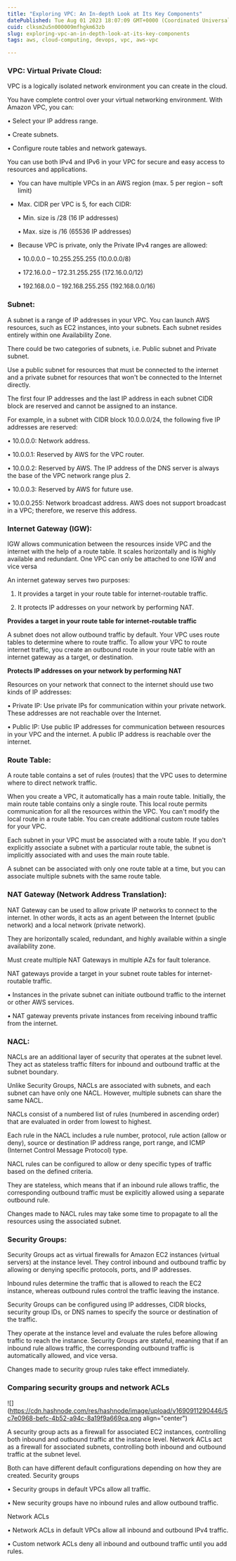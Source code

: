 ```yaml
---
title: "Exploring VPC: An In-depth Look at Its Key Components"
datePublished: Tue Aug 01 2023 18:07:09 GMT+0000 (Coordinated Universal Time)
cuid: clksm2u5n000009mfhgkm63zb
slug: exploring-vpc-an-in-depth-look-at-its-key-components
tags: aws, cloud-computing, devops, vpc, aws-vpc

---
```


### VPC: Virtual Private Cloud:

VPC is a logically isolated network environment you can create in the cloud.

You have complete control over your virtual networking environment. With Amazon VPC, you can:

• Select your IP address range.

• Create subnets.

• Configure route tables and network gateways.

You can use both IPv4 and IPv6 in your VPC for secure and easy access to resources and applications.

* You can have multiple VPCs in an AWS region (max. 5 per region – soft limit)
    
* Max. CIDR per VPC is 5, for each CIDR:
    
    • Min. size is /28 (16 IP addresses)
    
    • Max. size is /16 (65536 IP addresses)
    
* Because VPC is private, only the Private IPv4 ranges are allowed:
    
    • 10.0.0.0 – 10.255.255.255 (10.0.0.0/8)
    
    • 172.16.0.0 – 172.31.255.255 (172.16.0.0/12)
    
    • 192.168.0.0 – 192.168.255.255 (192.168.0.0/16)
    

### Subnet:

A subnet is a range of IP addresses in your VPC. You can launch AWS resources, such as EC2 instances, into your subnets. Each subnet resides entirely within one Availability Zone.

There could be two categories of subnets, i.e. Public subnet and Private subnet.

Use a public subnet for resources that must be connected to the internet and a private subnet for resources that won't be connected to the Internet directly.

The first four IP addresses and the last IP address in each subnet CIDR block are reserved and cannot be assigned to an instance.

For example, in a subnet with CIDR block 10.0.0.0/24, the following five IP addresses are reserved:

• 10.0.0.0: Network address.

• 10.0.0.1: Reserved by AWS for the VPC router.

• 10.0.0.2: Reserved by AWS. The IP address of the DNS server is always the base of the VPC network range plus 2.

• 10.0.0.3: Reserved by AWS for future use.

• 10.0.0.255: Network broadcast address. AWS does not support broadcast in a VPC; therefore, we reserve this address.

### Internet Gateway (IGW):

IGW allows communication between the resources inside VPC and the internet with the help of a route table. It scales horizontally and is highly available and redundant. One VPC can only be attached to one IGW and vice versa

An internet gateway serves two purposes:

1. It provides a target in your route table for internet-routable traffic.
    
2. It protects IP addresses on your network by performing NAT.
    

**Provides a target in your route table for internet-routable traffic**

A subnet does not allow outbound traffic by default. Your VPC uses route tables to determine where to route traffic. To allow your VPC to route internet traffic, you create an outbound route in your route table with an internet gateway as a target, or destination.

**Protects IP addresses on your network by performing NAT**

Resources on your network that connect to the internet should use two kinds of IP addresses:

• Private IP: Use private IPs for communication within your private network. These addresses are not reachable over the Internet.

• Public IP: Use public IP addresses for communication between resources in your VPC and the internet. A public IP address is reachable over the internet.

### Route Table:

A route table contains a set of rules (routes) that the VPC uses to determine where to direct network traffic.

When you create a VPC, it automatically has a main route table. Initially, the main route table contains only a single route. This local route permits communication for all the resources within the VPC. You can't modify the local route in a route table. You can create additional custom route tables for your VPC.

Each subnet in your VPC must be associated with a route table. If you don't explicitly associate a subnet with a particular route table, the subnet is implicitly associated with and uses the main route table.

A subnet can be associated with only one route table at a time, but you can associate multiple subnets with the same route table.

### NAT Gateway (Network Address Translation):

NAT Gateway can be used to allow private IP networks to connect to the internet. In other words, it acts as an agent between the Internet (public network) and a local network (private network).

They are horizontally scaled, redundant, and highly available within a single availability zone.

Must create multiple NAT Gateways in multiple AZs for fault tolerance.

NAT gateways provide a target in your subnet route tables for internet-routable traffic.

• Instances in the private subnet can initiate outbound traffic to the internet or other AWS services.

• NAT gateway prevents private instances from receiving inbound traffic from the internet.

### NACL:

NACLs are an additional layer of security that operates at the subnet level. They act as stateless traffic filters for inbound and outbound traffic at the subnet boundary.

Unlike Security Groups, NACLs are associated with subnets, and each subnet can have only one NACL. However, multiple subnets can share the same NACL.

NACLs consist of a numbered list of rules (numbered in ascending order) that are evaluated in order from lowest to highest.

Each rule in the NACL includes a rule number, protocol, rule action (allow or deny), source or destination IP address range, port range, and ICMP (Internet Control Message Protocol) type.

NACL rules can be configured to allow or deny specific types of traffic based on the defined criteria.

They are stateless, which means that if an inbound rule allows traffic, the corresponding outbound traffic must be explicitly allowed using a separate outbound rule.

Changes made to NACL rules may take some time to propagate to all the resources using the associated subnet.

### Security Groups:

Security Groups act as virtual firewalls for Amazon EC2 instances (virtual servers) at the instance level. They control inbound and outbound traffic by allowing or denying specific protocols, ports, and IP addresses.

Inbound rules determine the traffic that is allowed to reach the EC2 instance, whereas outbound rules control the traffic leaving the instance.

Security Groups can be configured using IP addresses, CIDR blocks, security group IDs, or DNS names to specify the source or destination of the traffic.

They operate at the instance level and evaluate the rules before allowing traffic to reach the instance. Security Groups are stateful, meaning that if an inbound rule allows traffic, the corresponding outbound traffic is automatically allowed, and vice versa.

Changes made to security group rules take effect immediately.

### Comparing security groups and network ACLs

![](https://cdn.hashnode.com/res/hashnode/image/upload/v1690911290446/5c7e0968-befc-4b52-a94c-8a19f9a669ca.png align="center")

A security group acts as a firewall for associated EC2 instances, controlling both inbound and outbound traffic at the instance level. Network ACLs act as a firewall for associated subnets, controlling both inbound and outbound traffic at the subnet level.

Both can have different default configurations depending on how they are created. Security groups

• Security groups in default VPCs allow all traffic.

• New security groups have no inbound rules and allow outbound traffic.

Network ACLs

• Network ACLs in default VPCs allow all inbound and outbound IPv4 traffic.

• Custom network ACLs deny all inbound and outbound traffic until you add rules.